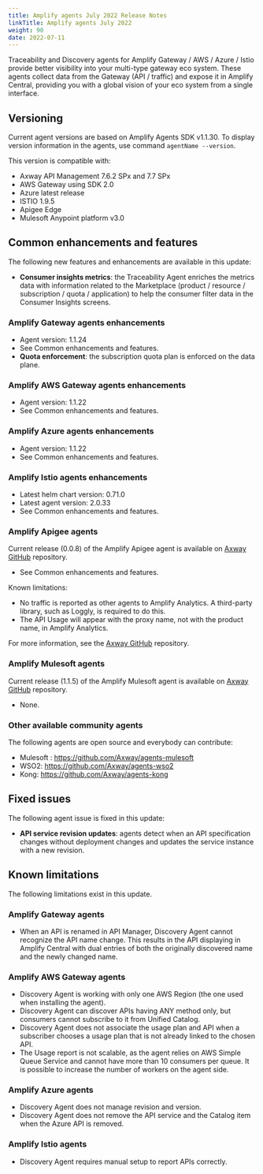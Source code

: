 ```yaml
---
title: Amplify agents July 2022 Release Notes
linkTitle: Amplify agents July 2022
weight: 90
date: 2022-07-11
---
```


Traceability and Discovery agents for Amplify Gateway / AWS / Azure / Istio provide better visibility into your multi-type gateway eco system. These agents collect data from the Gateway (API / traffic) and expose it in Amplify Central, providing you with a global vision of your eco system from a single interface.

## Versioning

Current agent versions are based on Amplify Agents SDK v1.1.30.
To display version information in the agents, use command `agentName --version`.

This version is compatible with:

* Axway API Management 7.6.2 SPx and 7.7 SPx
* AWS Gateway using SDK 2.0
* Azure latest release
* ISTIO 1.9.5
* Apigee Edge
* Mulesoft Anypoint platform v3.0

## Common enhancements and features

The following new features and enhancements are available in this update:

* **Consumer insights metrics**: the Traceability Agent enriches the metrics data with information related to the Marketplace (product / resource / subscription / quota / application) to help the consumer filter data in the Consumer Insights screens.

### Amplify Gateway agents enhancements

* Agent version: 1.1.24
* See Common enhancements and features.
* **Quota enforcement**: the subscription quota plan is enforced on the data plane.

### Amplify AWS Gateway agents enhancements

* Agent version: 1.1.22
* See Common enhancements and features.

### Amplify Azure agents enhancements

* Agent version: 1.1.22
* See Common enhancements and features.

### Amplify Istio agents enhancements

* Latest helm chart version: 0.71.0
* Latest agent version: 2.0.33
* See Common enhancements and features.

### Amplify Apigee agents

Current release (0.0.8) of the Amplify Apigee agent is available on [Axway GitHub](https://github.com/Axway/agents-apigee) repository.

* See Common enhancements and features.

Known limitations:

* No traffic is reported as other agents to Amplify Analytics. A third-party library, such as Loggly, is required to do this.
* The API Usage will appear with the proxy name, not with the product name, in Amplify Analytics.

For more information, see the [Axway GitHub](https://github.com/Axway/agents-apigee) repository.

### Amplify Mulesoft agents

Current release (1.1.5) of the Amplify Mulesoft agent is available on [Axway GitHub](https://github.com/Axway/agents-mulesoft) repository.

* None.

### Other available community agents

The following agents are open source and everybody can contribute:

* Mulesoft : <https://github.com/Axway/agents-mulesoft>
* WSO2: <https://github.com/Axway/agents-wso2>
* Kong: <https://github.com/Axway/agents-kong>

## Fixed issues

The following agent issue is fixed in this update:

* **API service revision updates**: agents detect when an API specification changes without deployment changes and updates the service instance with a new revision.

## Known limitations

The following limitations exist in this update.

### Amplify Gateway agents

* When an API is renamed in API Manager, Discovery Agent cannot recognize the API name change. This results in the API displaying in Amplify Central with dual entries of both the originally discovered name and the newly changed name.

### Amplify AWS Gateway agents

* Discovery Agent is working with only one AWS Region (the one used when installing the agent).
* Discovery Agent can discover APIs having ANY method only, but consumers cannot subscribe to it from Unified Catalog.
* Discovery Agent does not associate the usage plan and API when a subscriber chooses a usage plan that is not already linked to the chosen API.
* The Usage report is not scalable, as the agent relies on AWS Simple Queue Service and cannot have more than 10 consumers per queue. It is possible to increase the number of workers on the agent side.

### Amplify Azure agents

* Discovery Agent does not manage revision and version.
* Discovery Agent does not remove the API service and the Catalog item when the Azure API is removed.

### Amplify Istio agents

* Discovery Agent requires manual setup to report APIs correctly.
